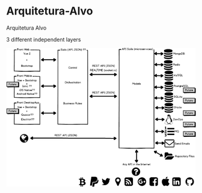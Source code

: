 # Arquitetura-Alvo
Arquitetura Alvo

3 different independent layers


![Arquitetura Alvo](./Arquitetura_Alvo.png)